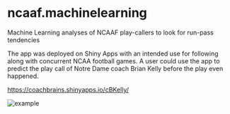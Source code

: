 # ncaaf.machinelearning
Machine Learning analyses of NCAAF play-callers to look for run-pass tendencies

The app was deployed on Shiny Apps with an intended use for following along with concurrent NCAA football games. A user could use the app to predict the play call of Notre Dame coach Brian Kelly before the play even happened.

https://coachbrains.shinyapps.io/cBKelly/

![example](http://i.imgur.com/lscqRbb.png)
